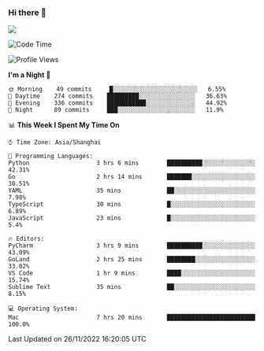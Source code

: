 ### Hi there 👋

<!--
**JJAYCHEN1e/jjaychen1e** is a ✨ _special_ ✨ repository because its `README.md` (this file) appears on your GitHub profile.

Here are some ideas to get you started:

- 🔭 I’m currently working on ...
- 🌱 I’m currently learning ...
- 👯 I’m looking to collaborate on ...
- 🤔 I’m looking for help with ...
- 💬 Ask me about ...
- 📫 How to reach me: ...
- 😄 Pronouns: ...
- ⚡ Fun fact: ...
-->

[![](https://github-readme-stats.vercel.app/api?username=jjaychen1e&show_icons=true)](https://github.com/jjaychen1e/github-readme-stats?count_private=true)

<!--START_SECTION:waka-->
![Code Time](http://img.shields.io/badge/Code%20Time-472%20hrs%2040%20mins-blue)

![Profile Views](http://img.shields.io/badge/Profile%20Views-0-blue)

**I'm a Night 🦉** 

```text
🌞 Morning    49 commits     █░░░░░░░░░░░░░░░░░░░░░░░░   6.55% 
🌆 Daytime    274 commits    █████████░░░░░░░░░░░░░░░░   36.63% 
🌃 Evening    336 commits    ███████████░░░░░░░░░░░░░░   44.92% 
🌙 Night      89 commits     ███░░░░░░░░░░░░░░░░░░░░░░   11.9%

```


📊 **This Week I Spent My Time On** 

```text
⌚︎ Time Zone: Asia/Shanghai

💬 Programming Languages: 
Python                   3 hrs 6 mins        ██████████░░░░░░░░░░░░░░░   42.31% 
Go                       2 hrs 14 mins       ███████░░░░░░░░░░░░░░░░░░   30.51% 
YAML                     35 mins             ██░░░░░░░░░░░░░░░░░░░░░░░   7.98% 
TypeScript               30 mins             █░░░░░░░░░░░░░░░░░░░░░░░░   6.89% 
JavaScript               23 mins             █░░░░░░░░░░░░░░░░░░░░░░░░   5.4%

🔥 Editors: 
PyCharm                  3 hrs 9 mins        ██████████░░░░░░░░░░░░░░░   43.09% 
GoLand                   2 hrs 25 mins       ████████░░░░░░░░░░░░░░░░░   33.02% 
VS Code                  1 hr 9 mins         ████░░░░░░░░░░░░░░░░░░░░░   15.74% 
Sublime Text             35 mins             ██░░░░░░░░░░░░░░░░░░░░░░░   8.15%

💻 Operating System: 
Mac                      7 hrs 20 mins       █████████████████████████   100.0%

```


 Last Updated on 26/11/2022 16:20:05 UTC
<!--END_SECTION:waka-->
